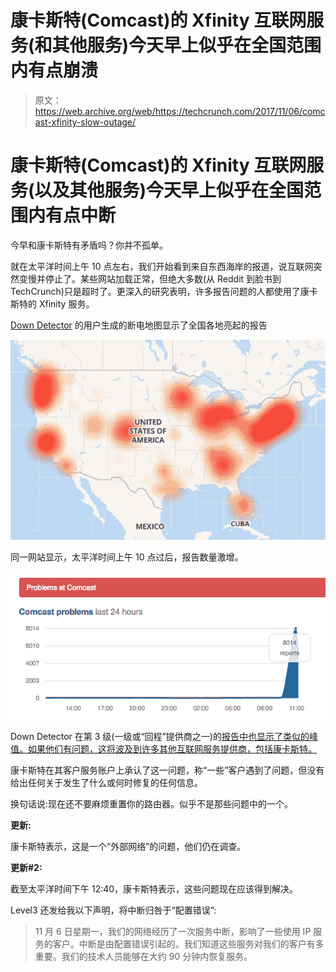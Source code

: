 # 康卡斯特(Comcast)的 Xfinity 互联网服务(和其他服务)今天早上似乎在全国范围内有点崩溃

> 原文：<https://web.archive.org/web/https://techcrunch.com/2017/11/06/comcast-xfinity-slow-outage/>

# 康卡斯特(Comcast)的 Xfinity 互联网服务(以及其他服务)今天早上似乎在全国范围内有点中断

今早和康卡斯特有矛盾吗？你并不孤单。

就在太平洋时间上午 10 点左右，我们开始看到来自东西海岸的报道，说互联网突然变慢并停止了。某些网站加载正常，但绝大多数(从 Reddit 到脸书到 TechCrunch)只是超时了。更深入的研究表明，许多报告问题的人都使用了康卡斯特的 Xfinity 服务。

[Down Detector](https://web.archive.org/web/20230307142248/http://downdetector.com/status/comcast-xfinity/map/) 的用户生成的断电地图显示了全国各地亮起的报告

![](img/937050962b57a191dfb946dc29b691da.png)

同一网站显示，太平洋时间上午 10 点过后，报告数量激增。

![](img/d010192396003b3868b70d8202550f4c.png)

Down Detector 在第 3 级(一级或“回程”提供商之一)的[报告中也显示了类似的峰值。如果他们有问题，这将波及到许多其他互联网服务提供商，包括康卡斯特。](https://web.archive.org/web/20230307142248/http://downdetector.com/status/level3)

康卡斯特在其客户服务账户上承认了这一问题，称“一些”客户遇到了问题，但没有给出任何关于发生了什么或何时修复的任何信息。

换句话说:现在还不要麻烦重置你的路由器。似乎不是那些问题中的一个。

**更新:**

康卡斯特表示，这是一个“外部网络”的问题，他们仍在调查。

**更新#2:**

截至太平洋时间下午 12:40，康卡斯特表示，这些问题现在应该得到解决。

Level3 还发给我以下声明，将中断归咎于“配置错误”:

> 11 月 6 日星期一，我们的网络经历了一次服务中断，影响了一些使用 IP 服务的客户。中断是由配置错误引起的。我们知道这些服务对我们的客户有多重要。我们的技术人员能够在大约 90 分钟内恢复服务。